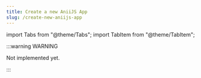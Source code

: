 ```yaml
---
title: Create a new AniiJS App
slug: /create-new-aniijs-app
---
```


import Tabs from "@theme/Tabs";
import TabItem from "@theme/TabItem";

:::warning WARNING

Not implemented yet.

:::
